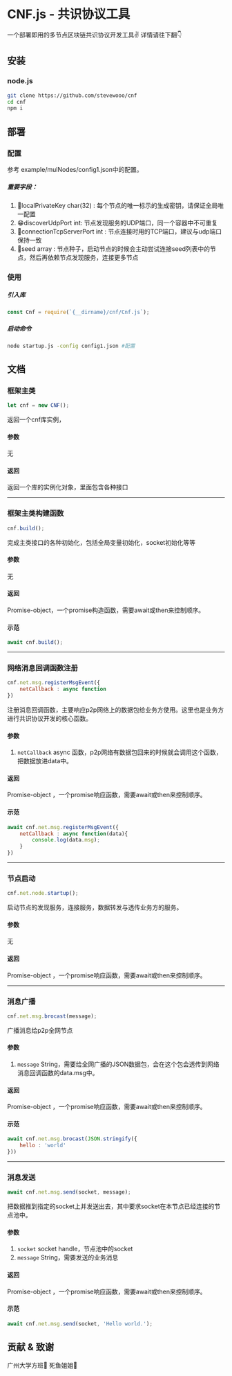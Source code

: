 # CNF.js - 共识协议工具
一个部署即用的多节点区块链共识协议开发工具✌️
详情请往下翻👇
## 安装
### node.js
```bash
git clone https://github.com/stevewooo/cnf
cd cnf
npm i
```
## 部署
### 配置
参考 example/mulNodes/config1.json中的配置。
##### 重要字段：
1. 🔑localPrivateKey char(32) : 每个节点的唯一标示的生成密钥，请保证全局唯一配置
2. 😁discoverUdpPort int: 节点发现服务的UDP端口，同一个容器中不可重复
3. 🔗connectionTcpServerPort int : 节点连接时用的TCP端口，建议与udp端口保持一致
4. 🌲seed array : 节点种子，启动节点的时候会主动尝试连接seed列表中的节点，然后再依赖节点发现服务，连接更多节点

### 使用
##### 引入库
```javascript
const Cnf = require(`{__dirname}/cnf/Cnf.js`);
```
##### 启动命令
```bash
node startup.js -config config1.json #配置
```

## 文档
### 框架主类
```javascript
let cnf = new CNF();
```
返回一个cnf库实例，
#### 参数
无
#### 返回
返回一个库的实例化对象，里面包含各种接口
___

### 框架主类构建函数
```javascript
cnf.build();
```
完成主类接口的各种初始化，包括全局变量初始化，socket初始化等等
#### 参数
无
#### 返回
Promise-object，一个promise构造函数，需要await或then来控制顺序。
#### 示范
```javascript
await cnf.build();
```

___

### 网络消息回调函数注册
```javascript
cnf.net.msg.registerMsgEvent({
    netCallback : async function
})
```
注册消息回调函数，主要响应p2p网络上的数据包给业务方使用。这里也是业务方进行共识协议开发的核心函数。

#### 参数
1. `netCallback` async 函数，p2p网络有数据包回来的时候就会调用这个函数，把数据放进data中。

#### 返回
Promise-object ，一个promise响应函数，需要await或then来控制顺序。

#### 示范
```javascript
await cnf.net.msg.registerMsgEvent({
    netCallback : async function(data){
        console.log(data.msg);
    }
})
```
___

### 节点启动
```javascript
cnf.net.node.startup();
```
启动节点的发现服务，连接服务，数据转发与透传业务方的服务。
#### 参数
无
#### 返回
Promise-object ，一个promise响应函数，需要await或then来控制顺序。

___

### 消息广播
```javascript
cnf.net.msg.brocast(message);
```
广播消息给p2p全网节点
#### 参数
1. `message` String，需要给全网广播的JSON数据包，会在这个包会透传到网络消息回调函数的data.msg中。
#### 返回
Promise-object ，一个promise响应函数，需要await或then来控制顺序。

#### 示范
```javascript
await cnf.net.msg.brocast(JSON.stringify({
    hello : 'world'
}))
```

___

### 消息发送
```javascript
await cnf.net.msg.send(socket, message);
```
把数据推到指定的socket上并发送出去，其中要求socket在本节点已经连接的节点池中。
#### 参数
1. `socket`  socket handle，节点池中的socket
2. `message` String，需要发送的业务消息
#### 返回
Promise-object ，一个promise响应函数，需要await或then来控制顺序。

#### 示范
```javascript
await cnf.net.msg.send(socket, 'Hello world.');
```

## 贡献 & 致谢
广州大学方班🏫
死鱼姐姐👦